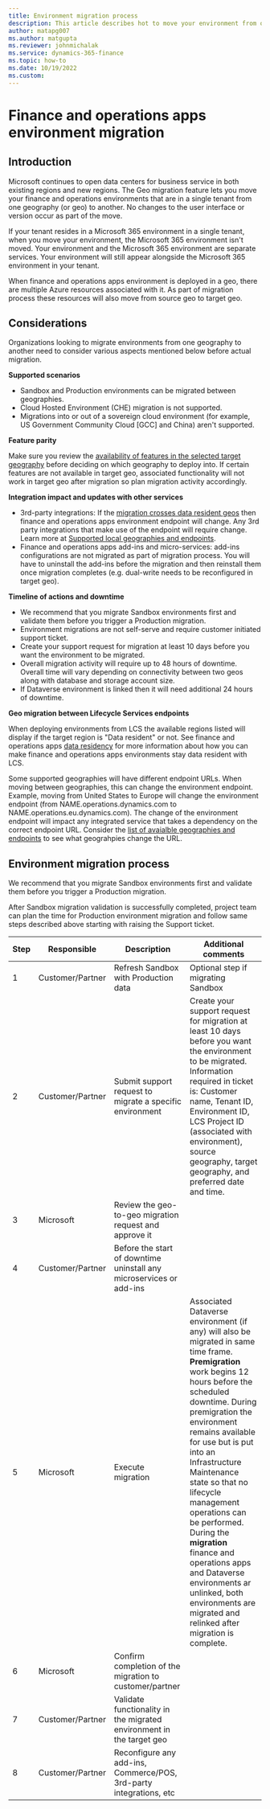 ```yaml
---
title: Environment migration process
description: This article describes hot to move your environment from one geography to another.
author: matapg007
ms.author: matgupta
ms.reviewer: johnmichalak
ms.service: dynamics-365-finance
ms.topic: how-to
ms.date: 10/19/2022
ms.custom:
---
```


# Finance and operations apps environment migration

## Introduction

Microsoft continues to open data centers for business service in both existing regions and new regions. The Geo migration feature lets you move your finance and operations environments that are in a single tenant from one geography (or geo) to another. No changes to the user interface or version occur as part of the move.

If your tenant resides in a Microsoft 365 environment in a single tenant, when you move your environment, the Microsoft 365 environment isn't moved. Your environment and the Microsoft 365 environment are separate services. Your environment will still appear alongside the Microsoft 365 environment in your tenant.

When finance and operations apps environment is deployed in a geo, there are multiple Azure resources associated with it. As part of migration process these resources will also move from source geo to target geo.

## Considerations
Organizations looking to migrate environments from one geography to another need to consider various aspects mentioned below before actual migration.

**Supported scenarios**

- Sandbox and Production environments can be migrated between geographies. 
- Cloud Hosted Environment (CHE) migration is not supported.
- Migrations into or out of a sovereign cloud environment (for example, US Government Community Cloud [GCC] and China) aren't supported.

**Feature parity**

Make sure you review the [availability of features in the selected target geography](https://learn.microsoft.com/dynamics365/fin-ops-core/dev-itpro/deployment/deployment-options-geo#feature-availability-in-local-geographies) before deciding on which geography to deploy into. If certain features are not available in target geo, associated functionality will not work in target geo after migration so plan migration activity accordingly.

**Integration impact and updates with other services**

- 3rd-party integrations: If the [migration crosses data resident geos](#geo-migration-between-lifecycle-services-endpoints) then finance and operations apps environment endpoint will change. Any 3rd party integrations that make use of the endpoint will require change. Learn more at [Supported local geographies and endpoints](https://learn.microsoft.com/dynamics365/fin-ops-core/dev-itpro/deployment/deployment-options-geo#supported-local-geographies-and-endpoints).
- Finance and operations apps add-ins and micro-services: add-ins configurations are not migrated as part of migration process. You will have to uninstall the add-ins before the migration and then reinstall them once migration completes (e.g. dual-write needs to be reconfigured in target geo).

**Timeline of actions and downtime**

- We recommend that you migrate Sandbox environments first and validate them before you trigger a Production migration.
- Environment migrations are not self-serve and require customer initiated support ticket.
- Create your support request for migration at least 10 days before you want the environment to be migrated.
- Overall migration activity will require up to 48 hours of downtime. Overall time will vary depending on connectivity between two geos along with database and storage account size.
- If Dataverse environment is linked then it will need additional 24 hours of downtime.

**Geo migration between Lifecycle Services endpoints**

When deploying environments from LCS the available regions listed will display if the target region is "Data resident" or not. See finance and operations apps [data residency](deployment-options-geo.md#data-residency) for more information about how you can make finance and operations apps environments stay data resident with LCS. 

Some supported geographies will have different endpoint URLs. When moving between geographies, this can change the environment endpoint. Example, moving from United States to Europe will change the environment endpoint (from NAME.operations.dynamics.com to NAME.operations.eu.dynamics.com). The change of the environment endpoint will impact any integrated service that takes a dependency on the correct endpoint URL. Consider the [list of avaialble geographies and endpoints](https://learn.microsoft.com/dynamics365/fin-ops-core/dev-itpro/deployment/deployment-options-geo#supported-local-geographies-and-endpoints) to see what geograhpies change the URL. 

## Environment migration process

We recommend that you migrate Sandbox environments first and validate them before you trigger a Production migration.

After Sandbox migration validation is successfully completed, project team can plan the time for Production environment migration and follow same steps described above starting with raising the Support ticket. 

| Step | Responsible | Description | Additional comments |
|------|-------------|-------------|---------------------|
|1|Customer/Partner|Refresh Sandbox with Production data|Optional step if migrating Sandbox|
|2|Customer/Partner|Submit support request to migrate a specific environment|Create your support request for migration at least 10 days before you want the environment to be migrated. Information required in ticket is: Customer name, Tenant ID, Environment ID, LCS Project ID (associated with environment), source geography, target geography, and preferred date and time.|
|3|Microsoft|Review the geo-to-geo migration request and approve it||
|4|Customer/Partner|Before the start of downtime uninstall any microservices or add-ins||
|5|Microsoft|Execute migration|Associated Dataverse environment (if any) will also be migrated in same time frame. **Premigration** work begins 12 hours before the scheduled downtime. During premigration the environment remains available for use but is put into an Infrastructure Maintenance state so that no lifecycle management operations can be performed. During the **migration** finance and operations apps and Dataverse environments ar unlinked, both environments are migrated and relinked after migration is complete.|
|6|Microsoft|Confirm completion of the migration to customer/partner||
|7|Customer/Partner|Validate functionality in the migrated environment in the target geo||
|8|Customer/Partner|Reconfigure any add-ins, Commerce/POS, 3rd-party integrations, etc||
